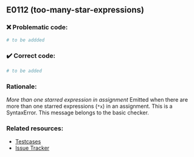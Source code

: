 ## E0112 (too-many-star-expressions)

### :x: Problematic code:

```python
# to be addded
```

### :heavy_check_mark: Correct code:

```python
# to be added
```

### Rationale:

 *More than one starred expression in assignment*
  Emitted when there are more than one starred expressions (`*x`) in an
  assignment. This is a SyntaxError. This message belongs to the basic checker.



### Related resources:

- [Testcases](#)
- [Issue Tracker](https://github.com/PyCQA/pylint/issues?q=is%3Aissue+%22too-many-star-expressions%22+OR+%22E0112%22)
